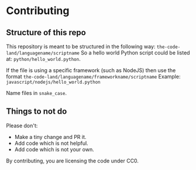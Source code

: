 # Contributing
## Structure of this repo
This repository is meant to be structured in the following way:
`the-code-land/languagename/scriptname`
So a hello world Python script could be listed at:
`python/hello_world.python`.

If the file is using a specific framework (such as NodeJS) then use the format `the-code-land/languagename/frameworkname/scriptname`
Example: `javascript/nodejs/hello_world.python`

Name files in `snake_case`.

## Things to not do
Please don't:
- Make a tiny change and PR it.
- Add code which is not helpful.
- Add code which is not your own.

By contributing, you are licensing the code under CC0.
